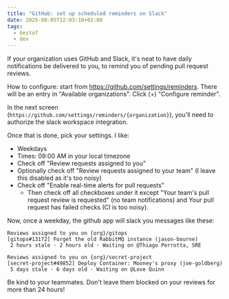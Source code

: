 ```yaml
---
title: "GitHub: set up scheduled reminders on Slack"
date: 2025-08-05T12:03:10+02:00
tags:
  - bestof
  - dev
---
```


If your organization uses GitHub and Slack, it's neat to have daily
notifications be delivered to you, to remind you of pending pull request
reviews.

How to configure: start from https://github.com/settings/reminders. There will be
an entry in "Available organizations". Click (+) "Configure reminder".

In the next screen (`https://github.com/settings/reminders/{organization}`),
you'll need to authorize the slack workspace integration.

Once that is done, pick your settings. I like:

- Weekdays
- Times: 09:00 AM in your local timezone
- Check off "Review requests assigned to you"
- Optionally check off "Review requests assigned to your team" (I leave this
  disabled as it's too noisy)
- Check off "Enable real-time alerts for pull requests"
  - Then check off all checkboxes under it except "Your team's pull request
    review is requested" (no team notifications) and Your pull request has
    failed checks (CI is too noisy).

Now, once a weekday, the github app will slack you messages like these:

```
Reviews assigned to you on {org}/gitops
[gitops#13172] Forget the old RabbitMQ instance (jason-bourne)
 2 hours stale · 2 hours old · Waiting on @Thiago Perrotta, SRE

Reviews assigned to you on {org}/secret-project
[secret-project#49852] Deploy Container: Mooney's proxy (joe-goldberg)
 5 days stale · 6 days old · Waiting on @Love Quinn
```

Be kind to your teammates. Don't leave them blocked on your reviews for more
than 24 hours!

